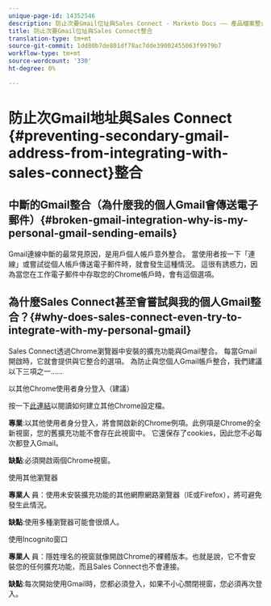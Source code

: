```yaml
---
unique-page-id: 14352546
description: 防止次要Gmail位址與Sales Connect - Marketo Docs —— 產品檔案整合
title: 防止次要Gmail位址與Sales Connect整合
translation-type: tm+mt
source-git-commit: 1dd80b7de801df78ac7dde39002455063f9979b7
workflow-type: tm+mt
source-wordcount: '330'
ht-degree: 0%

---
```



# 防止次Gmail地址與Sales Connect {#preventing-secondary-gmail-address-from-integrating-with-sales-connect}整合

## 中斷的Gmail整合（為什麼我的個人Gmail會傳送電子郵件）{#broken-gmail-integration-why-is-my-personal-gmail-sending-emails}

Gmail連線中斷的最常見原因，是用戶個人帳戶意外整合。 當使用者按一下「連線」或嘗試從個人帳戶傳送電子郵件時，就會發生這種情況。 這很有誘惑力，因為當您在工作電子郵件中存取您的Chrome帳戶時，會有這個選項。

## 為什麼Sales Connect甚至會嘗試與我的個人Gmail整合？{#why-does-sales-connect-even-try-to-integrate-with-my-personal-gmail}

Sales Connect透過Chrome瀏覽器中安裝的擴充功能與Gmail整合。 每當Gmail開啟時，它就會提供與它整合的選項。 為防止與您個人Gmail帳戶整合，我們建議以下三項之一……

以其他Chrome使用者身分登入（建議）

按一下[此連結](https://support.google.com/chrome/answer/2364824?hl=en)以閱讀如何建立其他Chrome設定檔。

**專業**:以其他使用者身分登入，將會開啟新的Chrome例項。此例項是Chrome的全新視窗，您的舊擴充功能不會存在此視窗中。 它還保存了cookies，因此您不必每次都登入Gmail。

**缺點**:必須開啟兩個Chrome視窗。

使用其他瀏覽器

**專業人** 員：使用未安裝擴充功能的其他網際網路瀏覽器（IE或Firefox），將可避免發生此情況。

**缺點**:使用多種瀏覽器可能會很煩人。

使用Incognito窗口

**專業人** 員：隱姓埋名的視窗就像開啟Chrome的裸體版本。也就是說，它不會安裝您的任何擴充功能，而且Sales Connect也不會連接。

**缺點**:每次開始使用Gmail時，您都必須登入，如果不小心關閉視窗，您必須再次登入。
